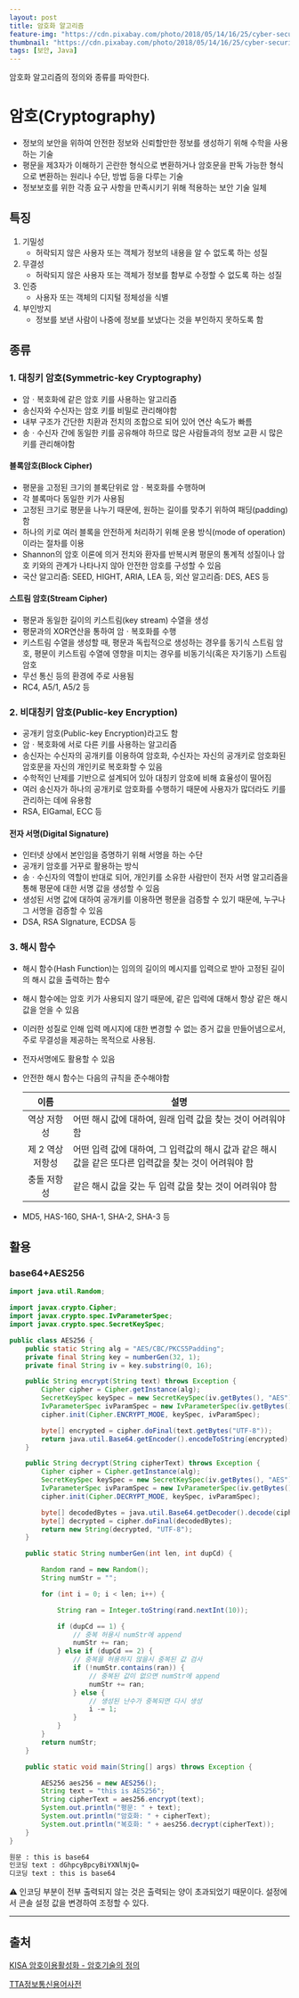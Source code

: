 ```yaml
---
layout: post
title: 암호화 알고리즘
feature-img: "https://cdn.pixabay.com/photo/2018/05/14/16/25/cyber-security-3400657_960_720.jpg"
thumbnail: "https://cdn.pixabay.com/photo/2018/05/14/16/25/cyber-security-3400657_960_720.jpg"
tags: [보안, Java]
---
```




암호화 알고리즘의 정의와 종류를 파악한다.



# 암호(Cryptography)

* 정보의 보안을 위하여 안전한 정보와 신뢰할만한 정보를 생성하기 위해 수학을 사용하는 기술
* 평문을 제3자가 이해하기 곤란한 형식으로 변환하거나 암호문을 판독 가능한 형식으로 변환하는 원리나 수단, 방법 등을 다루는 기술 
* 정보보호를 위한 각종 요구 사항을 만족시키기 위해 적용하는 보안 기술 일체



## 특징

1. 기밀성
   * 허락되지 않은 사용자 또는 객체가 정보의 내용을 알 수 없도록 하는 성질
2. 무결성
	* 허락되지 않은 사용자 또는 객체가 정보를 함부로 수정할 수 없도록 하는 성질
3. 인증
   * 사용자 또는 객체의 디지털 정체성을 식별
4. 부인방지
   * 정보를 보낸 사람이 나중에 정보를 보냈다는 것을 부인하지 못하도록 함



## 종류

### 1. 대칭키 암호(Symmetric-key Cryptography)

* 암ㆍ복호화에 같은 암호 키를 사용하는 알고리즘
* 송신자와 수신자는 암호 키를 비밀로 관리해야함 
* 내부 구조가 간단한 치환과 전치의 조합으로 되어 있어 연산 속도가 빠름 
* 송ㆍ수신자 간에 동일한 키를 공유해야 하므로 많은 사람들과의 정보 교환 시 많은 키를 관리해야함



#### 블록암호(Block Cipher)

* 평문을 고정된 크기의 블록단위로 암ㆍ복호화를 수행하며
* 각 블록마다 동일한 키가 사용됨 
* 고정된 크기로 평문을 나누기 때문에, 원하는 길이를 맞추기 위하여 패딩(padding)함 
* 하나의 키로 여러 블록을 안전하게 처리하기 위해 운용 방식(mode of operation)이라는 절차를 이용
* Shannon의 암호 이론에 의거 전치와 환자를 반복시켜 평문의 통계적 성질이나 암호 키와의 관계가 나타나지 않아 안전한 암호를 구성할 수 있음 
* 국산 알고리즘: SEED, HIGHT, ARIA, LEA 등, 외산 알고리즘: DES, AES 등

#### 스트림 암호(Stream Cipher)

* 평문과 동일한 길이의 키스트림(key stream) 수열을 생성
* 평문과의 XOR연산을 통하여 암ㆍ복호화를 수행
* 키스트림 수열을 생성할 때, 평문과 독립적으로 생성하는 경우를 동기식 스트림 암호, 평문이 키스트림 수열에 영향을 미치는 경우를 비동기식(혹은 자기동기) 스트림 암호 
* 무선 통신 등의 환경에 주로 사용됨 
* RC4, A5/1, A5/2 등



### 2. 비대칭키 암호(Public-key Encryption)

* 공개키 암호(Public-key Encryption)라고도 함
* 암ㆍ복호화에 서로 다른 키를 사용하는 알고리즘
* 송신자는 수신자의 공개키를 이용하여 암호화, 수신자는 자신의 공개키로 암호화된 암호문을 자신의 개인키로 복호화할 수 있음
* 수학적인 난제를 기반으로 설계되어 있아 대칭키 암호에 비해 효율성이 떨어짐 
* 여러 송신자가 하나의 공개키로 암호화를 수행하기 때문에 사용자가 많더라도 키를 관리하는 데에 유용함
* RSA, ElGamal, ECC 등

#### 전자 서명(Digital Signature)

* 인터넷 상에서 본인임을 증명하기 위해 서명을 하는 수단
* 공개키 암호를 거꾸로 활용하는 방식
* 송ㆍ수신자의 역할이 반대로 되어, 개인키를 소유한 사람만이 전자 서명 알고리즘을 통해 평문에 대한 서명 값을 생성할 수 있음
* 생성된 서명 값에 대하여 공개키를 이용하면 평문을 검증할 수 있기 때문에, 누구나 그 서명을 검증할 수 있음 
* DSA, RSA SIgnature, ECDSA 등



### 3. 해시 함수

* 해시 함수(Hash Function)는 임의의 길이의 메시지를 입력으로 받아 고정된 길이의 해시 값을 출력하는 함수

* 해시 함수에는 암호 키가 사용되지 않기 때문에, 같은 입력에 대해서 항상 같은 해시 값을 얻을 수 있음 

* 이러한 성질로 인해 입력 메시지에 대한 변경할 수 없는 증거 값을 만들어냄으로서, 주로 무결성을 제공하는 목적으로 사용됨.

* 전자서명에도 활용할 수 있음

* 안전한 해시 함수는 다음의 규칙을 준수해야함

  |       이름       | 설명                                                         |
  | :--------------: | ------------------------------------------------------------ |
  |   역상 저항성    | 어떤 해시 값에 대하여, 원래 입력 값을 찾는 것이 어려워야 함  |
  | 제 2 역상 저항성 | 어떤 입력 값에 대하여, 그 입력값의 해시 값과 같은 해시 값을 같은 또다른 입력값을 찾는 것이 어려워야 함 |
  |   충돌 저항성    | 같은 해시 값을 갖는 두 입력 값을 찾는 것이 어려워야 함       |

* MD5, HAS-160, SHA-1, SHA-2, SHA-3 등



## 활용

### base64+AES256

```java
import java.util.Random;

import javax.crypto.Cipher;
import javax.crypto.spec.IvParameterSpec;
import javax.crypto.spec.SecretKeySpec;

public class AES256 {
	public static String alg = "AES/CBC/PKCS5Padding";
	private final String key = numberGen(32, 1);
	private final String iv = key.substring(0, 16);

	public String encrypt(String text) throws Exception {
		Cipher cipher = Cipher.getInstance(alg);
		SecretKeySpec keySpec = new SecretKeySpec(iv.getBytes(), "AES");
		IvParameterSpec ivParamSpec = new IvParameterSpec(iv.getBytes());
		cipher.init(Cipher.ENCRYPT_MODE, keySpec, ivParamSpec);

		byte[] encrypted = cipher.doFinal(text.getBytes("UTF-8"));
		return java.util.Base64.getEncoder().encodeToString(encrypted);
	}

	public String decrypt(String cipherText) throws Exception {
		Cipher cipher = Cipher.getInstance(alg);
		SecretKeySpec keySpec = new SecretKeySpec(iv.getBytes(), "AES");
		IvParameterSpec ivParamSpec = new IvParameterSpec(iv.getBytes());
		cipher.init(Cipher.DECRYPT_MODE, keySpec, ivParamSpec);

		byte[] decodedBytes = java.util.Base64.getDecoder().decode(cipherText);
		byte[] decrypted = cipher.doFinal(decodedBytes);
		return new String(decrypted, "UTF-8");
	}

	public static String numberGen(int len, int dupCd) {

		Random rand = new Random();
		String numStr = "";

		for (int i = 0; i < len; i++) {

			String ran = Integer.toString(rand.nextInt(10));

			if (dupCd == 1) {
				// 중복 허용시 numStr에 append
				numStr += ran;
			} else if (dupCd == 2) {
				// 중복을 허용하지 않을시 중복된 값 검사
				if (!numStr.contains(ran)) {
					// 중복된 값이 없으면 numStr에 append
					numStr += ran;
				} else {
					// 생성된 난수가 중복되면 다시 생성
					i -= 1;
				}
			}
		}
		return numStr;
	}

	public static void main(String[] args) throws Exception {

		AES256 aes256 = new AES256();
		String text = "this is AES256";
		String cipherText = aes256.encrypt(text);
		System.out.println("평문: " + text);
		System.out.println("암호화: " + cipherText);
		System.out.println("복호화: " + aes256.decrypt(cipherText));
	}
}

```

```bash
원문 : this is base64
인코딩 text : dGhpcyBpcyBiYXNlNjQ=
디코딩 text : this is base64
```

:warning: 인코딩 부분이 전부 출력되지 않는 것은 출력되는 양이 초과되었기 때문이다. 설정에서 콘솔 설정 값을 변경하여 조정할 수 있다.






------

## 출처

[KISA 암호이용활성화 - 암호기술의 정의](https://seed.kisa.or.kr/kisa/intro/EgovDefinition.do)

[TTA정보통신용어사전](http://terms.tta.or.kr/dictionary/dictionaryView.do?word_seq=037242-1)

